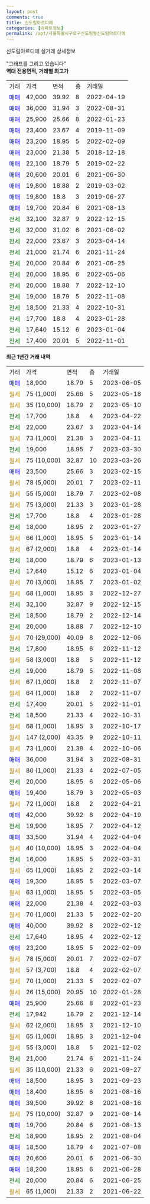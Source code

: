 ```yaml
---
layout: post
comments: true
title: 신도림아르디에
categories: [아파트정보]
permalink: /apt/서울특별시구로구신도림동신도림아르디에
---
```


신도림아르디에 실거래 상세정보

<script type="text/javascript">
  google.charts.load('current', {'packages':['line', 'corechart']});
  google.charts.setOnLoadCallback(drawChart);

  function drawChart() {
    var data = new google.visualization.DataTable();
    data.addColumn('date', '거래일');
    data.addColumn('number', "매매");
    data.addColumn('number', "전세");
    data.addColumn('number', "전매");

    data.addRows([[new Date(Date.parse("2023-06-05")), 18900, null, null], [new Date(Date.parse("2023-05-18")), null, null, null], [new Date(Date.parse("2023-05-10")), null, null, null], [new Date(Date.parse("2023-04-22")), null, 17700, null], [new Date(Date.parse("2023-04-14")), null, 22000, null], [new Date(Date.parse("2023-04-11")), null, null, null], [new Date(Date.parse("2023-03-30")), null, 19000, null], [new Date(Date.parse("2023-03-26")), null, null, null], [new Date(Date.parse("2023-02-15")), 23500, null, null], [new Date(Date.parse("2023-02-11")), null, null, null], [new Date(Date.parse("2023-02-08")), null, null, null], [new Date(Date.parse("2023-01-28")), null, null, null], [new Date(Date.parse("2023-01-28")), null, 17700, null], [new Date(Date.parse("2023-01-27")), null, 18000, null], [new Date(Date.parse("2023-01-14")), null, null, null], [new Date(Date.parse("2023-01-14")), null, null, null], [new Date(Date.parse("2023-01-13")), null, 18000, null], [new Date(Date.parse("2023-01-04")), null, 17640, null], [new Date(Date.parse("2023-01-02")), null, null, null], [new Date(Date.parse("2022-12-27")), null, null, null], [new Date(Date.parse("2022-12-15")), null, 32100, null], [new Date(Date.parse("2022-12-14")), null, 18500, null], [new Date(Date.parse("2022-12-10")), null, 20000, null], [new Date(Date.parse("2022-12-06")), null, null, null], [new Date(Date.parse("2022-11-12")), null, 17800, null], [new Date(Date.parse("2022-11-12")), null, null, null], [new Date(Date.parse("2022-11-08")), null, 19000, null], [new Date(Date.parse("2022-11-07")), null, null, null], [new Date(Date.parse("2022-11-07")), null, null, null], [new Date(Date.parse("2022-11-01")), null, 17400, null], [new Date(Date.parse("2022-10-31")), null, 18500, null], [new Date(Date.parse("2022-10-17")), null, null, null], [new Date(Date.parse("2022-10-11")), null, null, null], [new Date(Date.parse("2022-10-06")), null, null, null], [new Date(Date.parse("2022-08-31")), 36000, null, null], [new Date(Date.parse("2022-07-05")), null, null, null], [new Date(Date.parse("2022-05-06")), null, 20000, null], [new Date(Date.parse("2022-05-03")), 19400, null, null], [new Date(Date.parse("2022-04-21")), null, null, null], [new Date(Date.parse("2022-04-19")), 42000, null, null], [new Date(Date.parse("2022-04-12")), null, 19900, null], [new Date(Date.parse("2022-04-04")), 33500, null, null], [new Date(Date.parse("2022-04-04")), null, null, null], [new Date(Date.parse("2022-03-31")), null, 16000, null], [new Date(Date.parse("2022-03-14")), null, null, null], [new Date(Date.parse("2022-03-07")), 19300, null, null], [new Date(Date.parse("2022-03-05")), null, null, null], [new Date(Date.parse("2022-03-03")), 22000, null, null], [new Date(Date.parse("2022-02-20")), null, null, null], [new Date(Date.parse("2022-02-12")), 40000, null, null], [new Date(Date.parse("2022-02-12")), null, 17640, null], [new Date(Date.parse("2022-02-09")), 23200, null, null], [new Date(Date.parse("2022-02-07")), null, null, null], [new Date(Date.parse("2022-02-07")), null, null, null], [new Date(Date.parse("2022-02-07")), null, null, null], [new Date(Date.parse("2022-01-28")), null, null, null], [new Date(Date.parse("2022-01-23")), 25900, null, null], [new Date(Date.parse("2021-12-14")), null, 17942, null], [new Date(Date.parse("2021-12-10")), null, null, null], [new Date(Date.parse("2021-12-04")), null, null, null], [new Date(Date.parse("2021-12-02")), null, null, null], [new Date(Date.parse("2021-11-24")), null, 21000, null], [new Date(Date.parse("2021-09-27")), null, null, null], [new Date(Date.parse("2021-09-23")), 18500, null, null], [new Date(Date.parse("2021-08-16")), 18400, null, null], [new Date(Date.parse("2021-08-16")), 39500, null, null], [new Date(Date.parse("2021-08-14")), null, null, null], [new Date(Date.parse("2021-08-13")), 19700, null, null], [new Date(Date.parse("2021-08-04")), null, 18900, null], [new Date(Date.parse("2021-07-08")), 18500, null, null], [new Date(Date.parse("2021-06-30")), 20600, null, null], [new Date(Date.parse("2021-06-28")), 18200, null, null], [new Date(Date.parse("2021-06-25")), null, 20000, null], [new Date(Date.parse("2021-06-22")), null, null, null]]);

    var options = {
      hAxis: {
        format: 'yyyy/MM/dd'
      },    
      lineWidth: 0,
      pointsVisible: true,    
      title: '최근 1년간 유형별 실거래가 분포',
      legend: { position: 'bottom' }
    };

    var formatter = new google.visualization.NumberFormat({pattern:'###,###'} );
    formatter.format(data, 1);
    formatter.format(data, 2);
    
    setTimeout(function() {
        var chart = new google.visualization.LineChart(document.getElementById('columnchart_material'));
        chart.draw(data, (options));
        document.getElementById('loading').style.display = 'none';
    }, 200);
  }
</script>


<div id="loading" style="z-index:20; display: block; margin-left: 0px">"그래프를 그리고 있습니다"</div>
<div id="columnchart_material" style="width: 95%; margin-left: 0px; display: block"></div>
<!-- contents start -->
<b>역대 전용면적, 거래별 최고가</b>
<table class="sortable">
    <tr>
      <td>거래</td>
      <td>가격</td>
      <td>면적</td>
      <td>층</td>
      <td>거래일</td>
    </tr>
        <tr>
          <td><a style="color: blue">매매</a></td>
          <td>42,000</td>
          <td>39.92</td>
          <td>8</td>
          <td>2022-04-19</td>
        </tr>            <tr>
          <td><a style="color: blue">매매</a></td>
          <td>36,000</td>
          <td>31.94</td>
          <td>3</td>
          <td>2022-08-31</td>
        </tr>            <tr>
          <td><a style="color: blue">매매</a></td>
          <td>25,900</td>
          <td>25.66</td>
          <td>8</td>
          <td>2022-01-23</td>
        </tr>            <tr>
          <td><a style="color: blue">매매</a></td>
          <td>23,400</td>
          <td>23.67</td>
          <td>4</td>
          <td>2019-11-09</td>
        </tr>            <tr>
          <td><a style="color: blue">매매</a></td>
          <td>23,200</td>
          <td>18.95</td>
          <td>5</td>
          <td>2022-02-09</td>
        </tr>            <tr>
          <td><a style="color: blue">매매</a></td>
          <td>23,000</td>
          <td>21.38</td>
          <td>5</td>
          <td>2018-12-18</td>
        </tr>            <tr>
          <td><a style="color: blue">매매</a></td>
          <td>22,100</td>
          <td>18.79</td>
          <td>5</td>
          <td>2019-02-22</td>
        </tr>            <tr>
          <td><a style="color: blue">매매</a></td>
          <td>20,600</td>
          <td>20.01</td>
          <td>6</td>
          <td>2021-06-30</td>
        </tr>            <tr>
          <td><a style="color: blue">매매</a></td>
          <td>19,800</td>
          <td>18.88</td>
          <td>2</td>
          <td>2019-03-02</td>
        </tr>            <tr>
          <td><a style="color: blue">매매</a></td>
          <td>19,800</td>
          <td>18.8</td>
          <td>3</td>
          <td>2019-06-27</td>
        </tr>            <tr>
          <td><a style="color: blue">매매</a></td>
          <td>19,700</td>
          <td>20.84</td>
          <td>6</td>
          <td>2021-08-13</td>
        </tr>        
        <tr>
              <td><a style="color: darkgreen">전세</a></td>
              <td>32,100</td>
              <td>32.87</td>
              <td>9</td>
              <td>2022-12-15</td>
            </tr>            <tr>
              <td><a style="color: darkgreen">전세</a></td>
              <td>32,000</td>
              <td>31.02</td>
              <td>6</td>
              <td>2021-06-02</td>
            </tr>            <tr>
              <td><a style="color: darkgreen">전세</a></td>
              <td>22,000</td>
              <td>23.67</td>
              <td>3</td>
              <td>2023-04-14</td>
            </tr>            <tr>
              <td><a style="color: darkgreen">전세</a></td>
              <td>21,000</td>
              <td>21.74</td>
              <td>6</td>
              <td>2021-11-24</td>
            </tr>            <tr>
              <td><a style="color: darkgreen">전세</a></td>
              <td>20,000</td>
              <td>20.84</td>
              <td>6</td>
              <td>2021-06-25</td>
            </tr>            <tr>
              <td><a style="color: darkgreen">전세</a></td>
              <td>20,000</td>
              <td>18.95</td>
              <td>6</td>
              <td>2022-05-06</td>
            </tr>            <tr>
              <td><a style="color: darkgreen">전세</a></td>
              <td>20,000</td>
              <td>18.88</td>
              <td>7</td>
              <td>2022-12-10</td>
            </tr>            <tr>
              <td><a style="color: darkgreen">전세</a></td>
              <td>19,000</td>
              <td>18.79</td>
              <td>5</td>
              <td>2022-11-08</td>
            </tr>            <tr>
              <td><a style="color: darkgreen">전세</a></td>
              <td>18,500</td>
              <td>21.33</td>
              <td>4</td>
              <td>2022-10-31</td>
            </tr>            <tr>
              <td><a style="color: darkgreen">전세</a></td>
              <td>17,700</td>
              <td>18.8</td>
              <td>4</td>
              <td>2023-01-28</td>
            </tr>            <tr>
              <td><a style="color: darkgreen">전세</a></td>
              <td>17,640</td>
              <td>15.12</td>
              <td>6</td>
              <td>2023-01-04</td>
            </tr>            <tr>
              <td><a style="color: darkgreen">전세</a></td>
              <td>17,400</td>
              <td>20.01</td>
              <td>5</td>
              <td>2022-11-01</td>
            </tr>        
    
</table>

<b>최근 1년간 거래 내역</b>

<table class="sortable">
    <tr>
      <td>거래</td>
      <td>가격</td>
      <td>면적</td>
      <td>층</td>
      <td>거래일</td>
    </tr>
    <tr>
      <td><a style="color: blue">매매</a></td>
      <td>18,900</td>
      <td>18.79</td>
      <td>5</td>
      <td>2023-06-05</td>
    </tr>          <tr>
      <td><a style="color: darkgoldenrod">월세</a></td>
      <td>75 (1,000)</td>
      <td>25.66</td>
      <td>5</td>
      <td>2023-05-18</td>
    </tr>          <tr>
      <td><a style="color: darkgoldenrod">월세</a></td>
      <td>35 (10,000)</td>
      <td>18.79</td>
      <td>2</td>
      <td>2023-05-10</td>
    </tr>          <tr>
      <td><a style="color: darkgreen">전세</a></td>
      <td>17,700</td>
      <td>18.8</td>
      <td>4</td>
      <td>2023-04-22</td>
    </tr>          <tr>
      <td><a style="color: darkgreen">전세</a></td>
      <td>22,000</td>
      <td>23.67</td>
      <td>3</td>
      <td>2023-04-14</td>
    </tr>          <tr>
      <td><a style="color: darkgoldenrod">월세</a></td>
      <td>73 (1,000)</td>
      <td>21.38</td>
      <td>3</td>
      <td>2023-04-11</td>
    </tr>          <tr>
      <td><a style="color: darkgreen">전세</a></td>
      <td>19,000</td>
      <td>18.95</td>
      <td>7</td>
      <td>2023-03-30</td>
    </tr>          <tr>
      <td><a style="color: darkgoldenrod">월세</a></td>
      <td>75 (10,000)</td>
      <td>32.87</td>
      <td>10</td>
      <td>2023-03-26</td>
    </tr>          <tr>
      <td><a style="color: blue">매매</a></td>
      <td>23,500</td>
      <td>25.66</td>
      <td>3</td>
      <td>2023-02-15</td>
    </tr>          <tr>
      <td><a style="color: darkgoldenrod">월세</a></td>
      <td>78 (5,000)</td>
      <td>20.01</td>
      <td>7</td>
      <td>2023-02-11</td>
    </tr>          <tr>
      <td><a style="color: darkgoldenrod">월세</a></td>
      <td>55 (5,000)</td>
      <td>18.79</td>
      <td>7</td>
      <td>2023-02-08</td>
    </tr>          <tr>
      <td><a style="color: darkgoldenrod">월세</a></td>
      <td>75 (3,000)</td>
      <td>21.33</td>
      <td>3</td>
      <td>2023-01-28</td>
    </tr>          <tr>
      <td><a style="color: darkgreen">전세</a></td>
      <td>17,700</td>
      <td>18.8</td>
      <td>4</td>
      <td>2023-01-28</td>
    </tr>          <tr>
      <td><a style="color: darkgreen">전세</a></td>
      <td>18,000</td>
      <td>18.95</td>
      <td>2</td>
      <td>2023-01-27</td>
    </tr>          <tr>
      <td><a style="color: darkgoldenrod">월세</a></td>
      <td>66 (1,000)</td>
      <td>18.95</td>
      <td>5</td>
      <td>2023-01-14</td>
    </tr>          <tr>
      <td><a style="color: darkgoldenrod">월세</a></td>
      <td>67 (2,000)</td>
      <td>18.8</td>
      <td>4</td>
      <td>2023-01-14</td>
    </tr>          <tr>
      <td><a style="color: darkgreen">전세</a></td>
      <td>18,000</td>
      <td>18.79</td>
      <td>6</td>
      <td>2023-01-13</td>
    </tr>          <tr>
      <td><a style="color: darkgreen">전세</a></td>
      <td>17,640</td>
      <td>15.12</td>
      <td>6</td>
      <td>2023-01-04</td>
    </tr>          <tr>
      <td><a style="color: darkgoldenrod">월세</a></td>
      <td>70 (3,000)</td>
      <td>18.95</td>
      <td>7</td>
      <td>2023-01-02</td>
    </tr>          <tr>
      <td><a style="color: darkgoldenrod">월세</a></td>
      <td>68 (1,000)</td>
      <td>18.95</td>
      <td>3</td>
      <td>2022-12-27</td>
    </tr>          <tr>
      <td><a style="color: darkgreen">전세</a></td>
      <td>32,100</td>
      <td>32.87</td>
      <td>9</td>
      <td>2022-12-15</td>
    </tr>          <tr>
      <td><a style="color: darkgreen">전세</a></td>
      <td>18,500</td>
      <td>18.79</td>
      <td>2</td>
      <td>2022-12-14</td>
    </tr>          <tr>
      <td><a style="color: darkgreen">전세</a></td>
      <td>20,000</td>
      <td>18.88</td>
      <td>7</td>
      <td>2022-12-10</td>
    </tr>          <tr>
      <td><a style="color: darkgoldenrod">월세</a></td>
      <td>70 (29,000)</td>
      <td>40.09</td>
      <td>8</td>
      <td>2022-12-06</td>
    </tr>          <tr>
      <td><a style="color: darkgreen">전세</a></td>
      <td>17,800</td>
      <td>18.95</td>
      <td>6</td>
      <td>2022-11-12</td>
    </tr>          <tr>
      <td><a style="color: darkgoldenrod">월세</a></td>
      <td>58 (3,000)</td>
      <td>18.8</td>
      <td>5</td>
      <td>2022-11-12</td>
    </tr>          <tr>
      <td><a style="color: darkgreen">전세</a></td>
      <td>19,000</td>
      <td>18.79</td>
      <td>5</td>
      <td>2022-11-08</td>
    </tr>          <tr>
      <td><a style="color: darkgoldenrod">월세</a></td>
      <td>67 (1,000)</td>
      <td>18.8</td>
      <td>2</td>
      <td>2022-11-07</td>
    </tr>          <tr>
      <td><a style="color: darkgoldenrod">월세</a></td>
      <td>64 (1,000)</td>
      <td>18.8</td>
      <td>2</td>
      <td>2022-11-07</td>
    </tr>          <tr>
      <td><a style="color: darkgreen">전세</a></td>
      <td>17,400</td>
      <td>20.01</td>
      <td>5</td>
      <td>2022-11-01</td>
    </tr>          <tr>
      <td><a style="color: darkgreen">전세</a></td>
      <td>18,500</td>
      <td>21.33</td>
      <td>4</td>
      <td>2022-10-31</td>
    </tr>          <tr>
      <td><a style="color: darkgoldenrod">월세</a></td>
      <td>68 (1,000)</td>
      <td>18.95</td>
      <td>3</td>
      <td>2022-10-17</td>
    </tr>          <tr>
      <td><a style="color: darkgoldenrod">월세</a></td>
      <td>147 (2,000)</td>
      <td>43.35</td>
      <td>9</td>
      <td>2022-10-11</td>
    </tr>          <tr>
      <td><a style="color: darkgoldenrod">월세</a></td>
      <td>73 (1,000)</td>
      <td>21.38</td>
      <td>4</td>
      <td>2022-10-06</td>
    </tr>          <tr>
      <td><a style="color: blue">매매</a></td>
      <td>36,000</td>
      <td>31.94</td>
      <td>3</td>
      <td>2022-08-31</td>
    </tr>          <tr>
      <td><a style="color: darkgoldenrod">월세</a></td>
      <td>80 (1,000)</td>
      <td>21.33</td>
      <td>4</td>
      <td>2022-07-05</td>
    </tr>          <tr>
      <td><a style="color: darkgreen">전세</a></td>
      <td>20,000</td>
      <td>18.95</td>
      <td>6</td>
      <td>2022-05-06</td>
    </tr>          <tr>
      <td><a style="color: blue">매매</a></td>
      <td>19,400</td>
      <td>18.79</td>
      <td>3</td>
      <td>2022-05-03</td>
    </tr>          <tr>
      <td><a style="color: darkgoldenrod">월세</a></td>
      <td>72 (1,000)</td>
      <td>18.8</td>
      <td>2</td>
      <td>2022-04-21</td>
    </tr>          <tr>
      <td><a style="color: blue">매매</a></td>
      <td>42,000</td>
      <td>39.92</td>
      <td>8</td>
      <td>2022-04-19</td>
    </tr>          <tr>
      <td><a style="color: darkgreen">전세</a></td>
      <td>19,900</td>
      <td>18.95</td>
      <td>7</td>
      <td>2022-04-12</td>
    </tr>          <tr>
      <td><a style="color: blue">매매</a></td>
      <td>33,500</td>
      <td>31.94</td>
      <td>4</td>
      <td>2022-04-04</td>
    </tr>          <tr>
      <td><a style="color: darkgoldenrod">월세</a></td>
      <td>40 (10,000)</td>
      <td>18.95</td>
      <td>3</td>
      <td>2022-04-04</td>
    </tr>          <tr>
      <td><a style="color: darkgreen">전세</a></td>
      <td>16,000</td>
      <td>18.95</td>
      <td>5</td>
      <td>2022-03-31</td>
    </tr>          <tr>
      <td><a style="color: darkgoldenrod">월세</a></td>
      <td>65 (1,000)</td>
      <td>18.95</td>
      <td>2</td>
      <td>2022-03-14</td>
    </tr>          <tr>
      <td><a style="color: blue">매매</a></td>
      <td>19,300</td>
      <td>18.95</td>
      <td>5</td>
      <td>2022-03-07</td>
    </tr>          <tr>
      <td><a style="color: darkgoldenrod">월세</a></td>
      <td>63 (1,000)</td>
      <td>18.95</td>
      <td>5</td>
      <td>2022-03-05</td>
    </tr>          <tr>
      <td><a style="color: blue">매매</a></td>
      <td>22,000</td>
      <td>21.38</td>
      <td>4</td>
      <td>2022-03-03</td>
    </tr>          <tr>
      <td><a style="color: darkgoldenrod">월세</a></td>
      <td>70 (1,000)</td>
      <td>21.33</td>
      <td>5</td>
      <td>2022-02-20</td>
    </tr>          <tr>
      <td><a style="color: blue">매매</a></td>
      <td>40,000</td>
      <td>39.92</td>
      <td>8</td>
      <td>2022-02-12</td>
    </tr>          <tr>
      <td><a style="color: darkgreen">전세</a></td>
      <td>17,640</td>
      <td>18.95</td>
      <td>4</td>
      <td>2022-02-12</td>
    </tr>          <tr>
      <td><a style="color: blue">매매</a></td>
      <td>23,200</td>
      <td>18.95</td>
      <td>5</td>
      <td>2022-02-09</td>
    </tr>          <tr>
      <td><a style="color: darkgoldenrod">월세</a></td>
      <td>78 (5,000)</td>
      <td>20.01</td>
      <td>7</td>
      <td>2022-02-07</td>
    </tr>          <tr>
      <td><a style="color: darkgoldenrod">월세</a></td>
      <td>57 (3,700)</td>
      <td>18.8</td>
      <td>4</td>
      <td>2022-02-07</td>
    </tr>          <tr>
      <td><a style="color: darkgoldenrod">월세</a></td>
      <td>70 (1,000)</td>
      <td>21.33</td>
      <td>5</td>
      <td>2022-02-07</td>
    </tr>          <tr>
      <td><a style="color: darkgoldenrod">월세</a></td>
      <td>26 (15,000)</td>
      <td>20.95</td>
      <td>10</td>
      <td>2022-01-28</td>
    </tr>          <tr>
      <td><a style="color: blue">매매</a></td>
      <td>25,900</td>
      <td>25.66</td>
      <td>8</td>
      <td>2022-01-23</td>
    </tr>          <tr>
      <td><a style="color: darkgreen">전세</a></td>
      <td>17,942</td>
      <td>18.79</td>
      <td>2</td>
      <td>2021-12-14</td>
    </tr>          <tr>
      <td><a style="color: darkgoldenrod">월세</a></td>
      <td>62 (2,000)</td>
      <td>18.95</td>
      <td>3</td>
      <td>2021-12-10</td>
    </tr>          <tr>
      <td><a style="color: darkgoldenrod">월세</a></td>
      <td>65 (1,000)</td>
      <td>18.95</td>
      <td>3</td>
      <td>2021-12-04</td>
    </tr>          <tr>
      <td><a style="color: darkgoldenrod">월세</a></td>
      <td>55 (3,000)</td>
      <td>18.8</td>
      <td>5</td>
      <td>2021-12-02</td>
    </tr>          <tr>
      <td><a style="color: darkgreen">전세</a></td>
      <td>21,000</td>
      <td>21.74</td>
      <td>6</td>
      <td>2021-11-24</td>
    </tr>          <tr>
      <td><a style="color: darkgoldenrod">월세</a></td>
      <td>35 (10,000)</td>
      <td>21.33</td>
      <td>6</td>
      <td>2021-09-27</td>
    </tr>          <tr>
      <td><a style="color: blue">매매</a></td>
      <td>18,500</td>
      <td>18.95</td>
      <td>3</td>
      <td>2021-09-23</td>
    </tr>          <tr>
      <td><a style="color: blue">매매</a></td>
      <td>18,400</td>
      <td>18.95</td>
      <td>6</td>
      <td>2021-08-16</td>
    </tr>          <tr>
      <td><a style="color: blue">매매</a></td>
      <td>39,500</td>
      <td>39.92</td>
      <td>8</td>
      <td>2021-08-16</td>
    </tr>          <tr>
      <td><a style="color: darkgoldenrod">월세</a></td>
      <td>75 (10,000)</td>
      <td>32.87</td>
      <td>9</td>
      <td>2021-08-14</td>
    </tr>          <tr>
      <td><a style="color: blue">매매</a></td>
      <td>19,700</td>
      <td>20.84</td>
      <td>6</td>
      <td>2021-08-13</td>
    </tr>          <tr>
      <td><a style="color: darkgreen">전세</a></td>
      <td>18,900</td>
      <td>18.95</td>
      <td>2</td>
      <td>2021-08-04</td>
    </tr>          <tr>
      <td><a style="color: blue">매매</a></td>
      <td>18,500</td>
      <td>18.79</td>
      <td>4</td>
      <td>2021-07-08</td>
    </tr>          <tr>
      <td><a style="color: blue">매매</a></td>
      <td>20,600</td>
      <td>20.01</td>
      <td>6</td>
      <td>2021-06-30</td>
    </tr>          <tr>
      <td><a style="color: blue">매매</a></td>
      <td>18,200</td>
      <td>18.95</td>
      <td>6</td>
      <td>2021-06-28</td>
    </tr>          <tr>
      <td><a style="color: darkgreen">전세</a></td>
      <td>20,000</td>
      <td>20.84</td>
      <td>6</td>
      <td>2021-06-25</td>
    </tr>          <tr>
      <td><a style="color: darkgoldenrod">월세</a></td>
      <td>65 (1,000)</td>
      <td>21.33</td>
      <td>2</td>
      <td>2021-06-22</td>
    </tr>      </table>
<!-- contents end -->    

